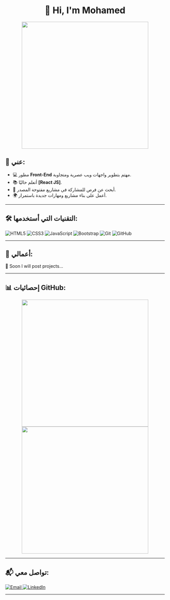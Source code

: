 <h1 align="center">👋 Hi, I'm Mohamed</h1>

<p align="center">
  <img src="https://media.giphy.com/media/qgQUggAC3Pfv687qPC/giphy.gif" width="400px">
</p>

## 🚀 عني:
- 💻 مطور **Front-End** مهتم بتطوير واجهات ويب عصرية ومتجاوبة.
- 📚 أتعلم حاليًا **[React JS]**.
- 🎯 أبحث عن فرص للمشاركة في مشاريع مفتوحة المصدر.
- 🌍 أعمل على بناء مشاريع ومهارات جديدة باستمرار.

---

## 🛠️ التقنيات التي أستخدمها:
<p align="left">
  <img src="https://img.shields.io/badge/HTML5-%23E34F26.svg?style=for-the-badge&logo=html5&logoColor=white" alt="HTML5">
  <img src="https://img.shields.io/badge/CSS3-%231572B6.svg?style=for-the-badge&logo=css3&logoColor=white" alt="CSS3">
  <img src="https://img.shields.io/badge/JavaScript-%23F7DF1E.svg?style=for-the-badge&logo=javascript&logoColor=black" alt="JavaScript">
  <img src="https://img.shields.io/badge/Bootstrap-%23563D7C.svg?style=for-the-badge&logo=bootstrap&logoColor=white" alt="Bootstrap">
  <img src="https://img.shields.io/badge/Git-%23F05032.svg?style=for-the-badge&logo=git&logoColor=white" alt="Git">
  <img src="https://img.shields.io/badge/GitHub-%23181717.svg?style=for-the-badge&logo=github&logoColor=white" alt="GitHub">
</p>

---

## 🚀 أعمالي:
🔗 Soon I will post projects...

---

## 📊 إحصائيات GitHub:
<p align="center">
  <img src="https://github-readme-stats.vercel.app/api?username=YourGitHubUsername&show_icons=true&theme=radical" width="400px">
  <img src="https://github-readme-streak-stats.herokuapp.com/?user=YourGitHubUsername&theme=radical" width="400px">
</p>

---

## 📬 تواصل معي:
<p align="left">
  <a href="mailto:tawm733@gmail.com">
    <img src="https://img.shields.io/badge/Email-D14836?style=for-the-badge&logo=gmail&logoColor=white" alt="Email">
  </a>
  <a href="https://www.linkedin.com/in/motawfik1/">
    <img src="https://img.shields.io/badge/LinkedIn-%230077B5.svg?style=for-the-badge&logo=linkedin&logoColor=white" alt="LinkedIn">
  </a>
</p>

---

 

